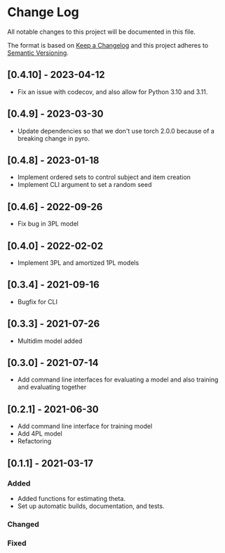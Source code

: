 # Change Log
All notable changes to this project will be documented in this file.
 
The format is based on [Keep a Changelog](http://keepachangelog.com/)
and this project adheres to [Semantic Versioning](http://semver.org/).

## [0.4.10] - 2023-04-12

- Fix an issue with codecov, and also allow for Python 3.10 and 3.11.

## [0.4.9] - 2023-03-30

- Update dependencies so that we don't use torch 2.0.0 because of a breaking change in pyro.

## [0.4.8] - 2023-01-18

- Implement ordered sets to control subject and item creation
- Implement CLI argument to set a random seed

## [0.4.6] - 2022-09-26

- Fix bug in 3PL model

## [0.4.0] - 2022-02-02

- Implement 3PL and amortized 1PL models

## [0.3.4] - 2021-09-16

- Bugfix for CLI

## [0.3.3] - 2021-07-26

- Multidim model added

## [0.3.0] - 2021-07-14

- Add command line interfaces for evaluating a model and also training and evaluating together

## [0.2.1] - 2021-06-30

- Add command line interface for training model 
- Add 4PL model 
- Refactoring 

## [0.1.1] - 2021-03-17
 
### Added

- Added functions for estimating theta.
- Set up automatic builds, documentation, and tests.
    
### Changed
 
### Fixed
 
